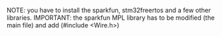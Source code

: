 NOTE: you have to install the sparkfun, stm32freertos and a few other libraries.
IMPORTANT: the sparkfun MPL library has to be modified (the main file) and add (#include <Wire.h>) 
